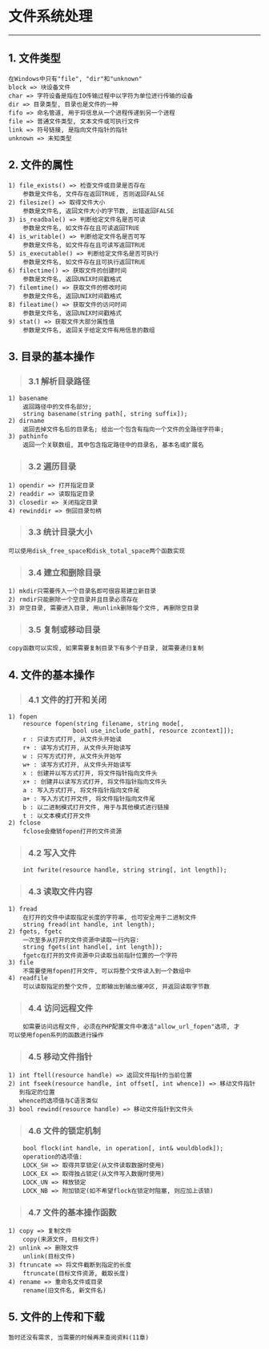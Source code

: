 # **文件系统处理** #
*** 


## **1. 文件类型** ##
    在Windows中只有"file", "dir"和"unknown"
    block => 块设备文件
    char => 字符设备是指在IO传输过程中以字符为单位进行传输的设备
    dir => 目录类型, 目录也是文件的一种
    fifo => 命名管道, 用于将信息从一个进程传递到另一个进程
    file => 普通文件类型, 文本文件或可执行文件
    link => 符号链接, 是指向文件指针的指针
    unknown => 未知类型



## **2. 文件的属性** ##
    1) file_exists() => 检查文件或目录是否存在
        参数是文件名, 文件存在返回TRUE, 否则返回FALSE
    2) filesize() => 取得文件大小
        参数是文件名, 返回文件大小的字节数, 出错返回FALSE
    3) is_readbale() => 判断给定文件名是否可读
        参数是文件名, 如文件存在且可读返回TRUE
    4) is_writable() => 判断给定文件名是否可写
        参数是文件名, 如文件存在且可读写返回TRUE
    5) is_executable() => 判断给定文件名是否可执行
        参数是文件名, 如文件存在且可执行返回TRUE
    6) filectime() => 获取文件的创建时间
        参数是文件名, 返回UNIX时间戳格式
    7) filemtime() => 获取文件的修改时间
        参数是文件名, 返回UNIX时间戳格式
    8) fileatime() => 获取文件的访问时间
        参数是文件名, 返回UNIX时间戳格式
    9) stat() => 获取文件大部分属性值
        参数是文件名, 返回关于给定文件有用信息的数组




## **3. 目录的基本操作** ##
> ### **3.1 解析目录路径** ###
    1) basename
        返回路径中的文件名部分;
        string basename(string path[, string suffix]);
    2) dirname
        返回去掉文件名后的目录名; 给出一个包含有指向一个文件的全路径字符串;
    3) pathinfo
        返回一个关联数组, 其中包含指定路径中的目录名, 基本名或扩展名
> ### **3.2 遍历目录** ###
    1) opendir => 打开指定目录
    2) readdir => 读取指定目录
    3) closedir => 关闭指定目录
    4) rewinddir => 倒回目录句柄
> ### **3.3 统计目录大小** ###
    可以使用disk_free_space和disk_total_space两个函数实现
> ### **3.4 建立和删除目录** ###
    1) mkdir只需要传入一个目录名即可很容易建立新目录
    2) rmdir只能删除一个空目录并且目录必须存在
    3) 非空目录, 需要进入目录, 用unlink删除每个文件, 再删除空目录
> ### **3.5 复制或移动目录** ###
    copy函数可以实现, 如果需要复制目录下有多个子目录, 就需要递归复制




## **4. 文件的基本操作** ##
> ### **4.1 文件的打开和关闭** ###
    1) fopen
        resource fopen(string filename, string mode[, 
                      bool use_include_path[, resource zcontext]]);
        r : 只读方式打开, 从文件头开始读
        r+ : 读写方式打开, 从文件头开始读写
        w : 只写方式打开, 从文件头开始写
        w+ : 读写方式打开, 从文件头开始读写
        x : 创建并以写方式打开, 将文件指针指向文件头
        x+ : 创建并以读写方式打开, 将文件指针指向文件头
        a : 写入方式打开, 将文件指针指向文件尾
        a+ : 写入方式打开文件, 将文件指针指向文件尾
        b : 以二进制模式打开文件, 用于与其他模式进行链接
        t : 以文本模式打开文件
    2) fclose
        fclose会撤销fopen打开的文件资源
> ### **4.2 写入文件** ###
        int fwrite(resource handle, string string[, int length]);
> ### **4.3 读取文件内容** ###
    1) fread
        在打开的文件中读取指定长度的字符串, 也可安全用于二进制文件
        string fread(int handle, int length);
    2) fgets, fgetc
        一次至多从打开的文件资源中读取一行内容:
        string fgets(int handle[, int length]);
        fgetc在打开的文件资源中只读取当前指针位置的一个字符
    3) file 
        不需要使用fopen打开文件, 可以将整个文件读入到一个数组中
    4) readfile
        可以读取指定的整个文件, 立即输出到输出缓冲区, 并返回读取字节数
> ### **4.4 访问远程文件** ###
        如需要访问远程文件, 必须在PHP配置文件中激活"allow_url_fopen"选项, 才
    可以使用fopen系列的函数进行操作
> ### **4.5 移动文件指针** ###
    1) int ftell(resource handle) => 返回文件指针的当前位置
    2) int fseek(resource handle, int offset[, int whence]) => 移动文件指针
       到指定的位置
       whence的选项值与C语言类似
    3) bool rewind(resource handle) => 移动文件指针到文件头
> ### **4.6 文件的锁定机制** ###
        bool flock(int handle, in operation[, int& wouldblodk]);
        operation的选项值:
        LOCK_SH => 取得共享锁定(从文件读取数据时使用)
        LOCK_EX => 取得独占锁定(从文件写入数据时使用)
        LOCK_UN => 释放锁定
        LOCK_NB => 附加锁定(如不希望flock在锁定时阻塞, 则应加上该锁)
> ### **4.7 文件的基本操作函数** ###
    1) copy => 复制文件
        copy(来源文件, 目标文件)
    2) unlink => 删除文件
        unlink(目标文件)
    3) ftruncate => 将文件截断到指定的长度
        ftruncate(目标文件资源, 截取长度)
    4) rename => 重命名文件或目录
        rename(旧文件名, 新文件名)




## **5. 文件的上传和下载** ##
    暂时还没有需求, 当需要的时候再来查阅资料(11章)
